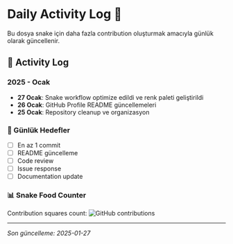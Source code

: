 # Daily Activity Log 🚀

Bu dosya snake için daha fazla contribution oluşturmak amacıyla günlük olarak güncellenir.

## 📅 Activity Log

### 2025 - Ocak
- **27 Ocak**: Snake workflow optimize edildi ve renk paleti geliştirildi
- **26 Ocak**: GitHub Profile README güncellemeleri
- **25 Ocak**: Repository cleanup ve organizasyon

### 🎯 Günlük Hedefler
- [ ] En az 1 commit
- [ ] README güncelleme
- [ ] Code review
- [ ] Issue response
- [ ] Documentation update

### 📊 Snake Food Counter
Contribution squares count: ![GitHub contributions](https://github-readme-streak-stats.herokuapp.com/?user=fthsrlk&theme=radical)

---
*Son güncelleme: 2025-01-27*